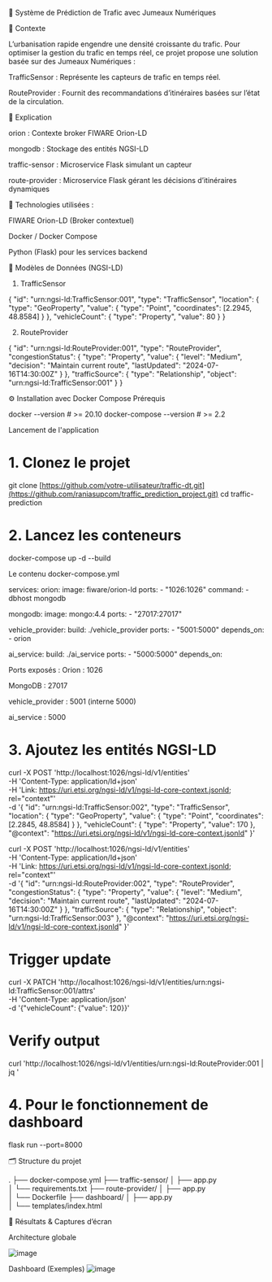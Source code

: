 🚦 Système de Prédiction de Trafic avec Jumeaux Numériques


📌 Contexte

L’urbanisation rapide engendre une densité croissante du trafic. 
Pour optimiser la gestion du trafic en temps réel, ce projet propose une solution basée sur des Jumeaux Numériques :

TrafficSensor : Représente les capteurs de trafic en temps réel.

RouteProvider : Fournit des recommandations d’itinéraires basées sur l’état de la circulation.


📘 Explication

orion : Contexte broker FIWARE Orion-LD

mongodb : Stockage des entités NGSI-LD

traffic-sensor : Microservice Flask simulant un capteur

route-provider : Microservice Flask gérant les décisions d’itinéraires dynamiques

🔧 Technologies utilisées :

FIWARE Orion-LD (Broker contextuel)

Docker / Docker Compose

Python (Flask) pour les services backend

🧠 Modèles de Données (NGSI-LD)
1.  TrafficSensor


{
  "id": "urn:ngsi-ld:TrafficSensor:001",
  "type": "TrafficSensor",
  "location": {
    "type": "GeoProperty",
    "value": {
      "type": "Point",
      "coordinates": [2.2945, 48.8584]
    }
  },
  "vehicleCount": {
    "type": "Property",
    "value": 80
  }
}


2.  RouteProvider


{
  "id": "urn:ngsi-ld:RouteProvider:001",
  "type": "RouteProvider",
  "congestionStatus": {
    "type": "Property",
    "value": {
      "level": "Medium",
      "decision": "Maintain current route",
      "lastUpdated": "2024-07-16T14:30:00Z"
    }
  },
  "trafficSource": {
    "type": "Relationship",
    "object": "urn:ngsi-ld:TrafficSensor:001"
  }
}



⚙️ Installation avec Docker Compose
 Prérequis


docker --version        # >= 20.10
docker-compose --version  # >= 2.2




 Lancement de l'application

# 1. Clonez le projet
git clone [https://github.com/votre-utilisateur/traffic-dt.git](https://github.com/raniasupcom/traffic_prediction_project.git)
cd traffic-prediction

# 2. Lancez les conteneurs
docker-compose up -d --build

Le contenu docker-compose.yml

services:
  orion:
    image: fiware/orion-ld
    ports:
      - "1026:1026"
    command: -dbhost mongodb

  mongodb:
    image: mongo:4.4
    ports:
      - "27017:27017"

  vehicle_provider:
    build: ./vehicle_provider
    ports:
      - "5001:5000"
    depends_on:
      - orion

  ai_service:
    build: ./ai_service
    ports:
      - "5000:5000"
    depends_on:

Ports exposés :
Orion : 1026

MongoDB : 27017

vehicle_provider : 5001 (interne 5000)

ai_service : 5000


# 3. Ajoutez les entités NGSI-LD

curl -X POST 'http://localhost:1026/ngsi-ld/v1/entities' \
  -H 'Content-Type: application/ld+json' \
  -H 'Link: <https://uri.etsi.org/ngsi-ld/v1/ngsi-ld-core-context.jsonld>; rel="context"' \
  -d '{
    "id": "urn:ngsi-ld:TrafficSensor:002",
    "type": "TrafficSensor",
    "location": {
      "type": "GeoProperty",
      "value": {
        "type": "Point",
        "coordinates": [2.2845, 48.8584]
      }
    },
    "vehicleCount": {
      "type": "Property",
      "value": 170
    },
    "@context": "https://uri.etsi.org/ngsi-ld/v1/ngsi-ld-core-context.jsonld"
  }'


curl -X POST 'http://localhost:1026/ngsi-ld/v1/entities' \
  -H 'Content-Type: application/ld+json' \
  -H 'Link: <https://uri.etsi.org/ngsi-ld/v1/ngsi-ld-core-context.jsonld>; rel="context"' \
  -d '{
    "id": "urn:ngsi-ld:RouteProvider:002",
    "type": "RouteProvider",
    "congestionStatus": {
      "type": "Property",
      "value": {
        "level": "Medium",
        "decision": "Maintain current route",
        "lastUpdated": "2024-07-16T14:30:00Z"
      }
    },
    "trafficSource": {
      "type": "Relationship",
      "object": "urn:ngsi-ld:TrafficSensor:003"
    },
    "@context": "https://uri.etsi.org/ngsi-ld/v1/ngsi-ld-core-context.jsonld"
  }'



# Trigger update
curl -X PATCH 'http://localhost:1026/ngsi-ld/v1/entities/urn:ngsi-ld:TrafficSensor:001/attrs' \
-H 'Content-Type: application/json' \
-d '{"vehicleCount": {"value": 120}}'

# Verify output
curl 'http://localhost:1026/ngsi-ld/v1/entities/urn:ngsi-ld:RouteProvider:001 | jq '
  # 4. Pour le fonctionnement de dashboard
  flask run --port=8000
  
🗂️ Structure du projet

.
├── docker-compose.yml
├── traffic-sensor/
│   ├── app.py              
│   └── requirements.txt
├── route-provider/
│   ├── app.py              
│   └── Dockerfile
├── dashboard/
│   ├── app.py    
│   └── templates/index.html        


📸 Résultats & Captures d’écran

Architecture globale

![image](https://github.com/user-attachments/assets/8f391781-3194-4d39-84db-519947ac45b6)



 Dashboard (Exemples)
![image](https://github.com/user-attachments/assets/06af6fe8-fdbf-4054-91a8-c9bd0935add8)
